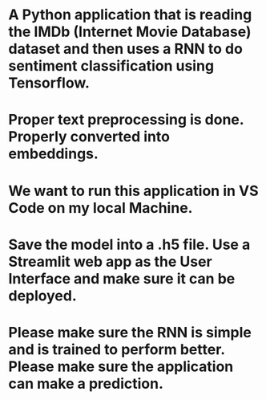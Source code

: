 # A Python application that is reading  the IMDb (Internet Movie Database) dataset and then uses a RNN to do sentiment classification using Tensorflow. 
# Proper text preprocessing is done. Properly converted into embeddings. 
# We want to run this application in VS Code on my local Machine. 
# Save the model into a .h5 file. Use a Streamlit web app as the User Interface and make sure it can be deployed. 
# Please make sure the RNN is simple and is trained to perform better. Please make sure the application can make a prediction. 
